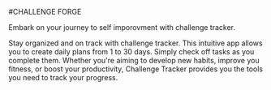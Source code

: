 

#CHALLENGE FORGE

Embark on your journey to self imporovment with challenge tracker.

Stay organized and on track with challenge tracker. This intuitive app allows you to create daily plans from 1 to 30 days. Simply check off tasks as you complete them. Whether you're aiming to develop new habits, improve you fitness, or boost your productivity, Challenge Tracker provides you the tools you need to track your progress.
